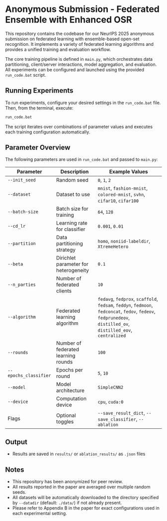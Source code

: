 # Anonymous Submission - Federated Ensemble with Enhanced OSR

This repository contains the codebase for our NeurIPS 2025 anonymous submission on federated learning with ensemble-based open-set recognition. It implements a variety of federated learning algorithms and provides a unified training and evaluation workflow.

The core training pipeline is defined in `main.py`, which orchestrates data partitioning, client/server interactions, model aggregation, and evaluation. All experiments can be configured and launched using the provided `run_code.bat` script.

## Running Experiments

To run experiments, configure your desired settings in the `run_code.bat` file. Then, from the terminal, execute:

```bash
run_code.bat
```

The script iterates over combinations of parameter values and executes each training configuration automatically.

## Parameter Overview

The following parameters are used in `run_code.bat` and passed to `main.py`:

| Parameter             | Description                                | Example Values                                                                 |
|-----------------------|--------------------------------------------|--------------------------------------------------------------------------------|
| `--init_seed`         | Random seed                                | `0`, `1`, `2`                                                                  |
| `--dataset`           | Dataset to use                             | `mnist`, `fashion-mnist`, `colored-mnist`, `svhn`, `cifar10`, `cifar100`      |
| `--batch-size`        | Batch size for training                    | `64`, `128`                                                                    |
| `--cd_lr`             | Learning rate for classifier               | `0.001`, `0.01`                                                                |
| `--partition`         | Data partitioning strategy                 | `homo`, `noniid-labeldir`, `XtremeHetero`                                       |
| `--beta`              | Dirichlet parameter for heterogeneity      | `0.1`                                                                          |
| `--n_parties`         | Number of federated clients                | `10`                                                                           |
| `--algorithm`         | Federated learning algorithm               | `fedavg`, `fedprox`, `scaffold`, `fedsam`, `feddyn`, `fedmoon`, `fedconcat`, `fedov`, `fedeov`, `fedprunedeov`, `distilled_ov`, `distilled_eov`, `centralized` |
| `--rounds`            | Number of federated learning rounds        | `100`                                                                          |
| `--epochs_classifier` | Epochs per round                           | `5`, `10`                                                                      |
| `--model`             | Model architecture                         | `SimpleCNN2`                                                                   |
| `--device`            | Computation device                         | `cpu`, `cuda:0`                                                                |
| Flags                 | Optional toggles                           | `--save_result_dict`, `--save_classifier`, `--ablation`                        |

## Output

- Results are saved in `results/` or `ablation_results/` as `.json` files

## Notes

- This repository has been anonymized for peer review.
- All results reported in the paper are averaged over multiple random seeds.
- All datasets will be automatically downloaded to the directory specified by `--datadir` (default: `./data/`) if not already present.
- Please refer to Appendix B in the paper for exact configurations used in each experimental setting.

